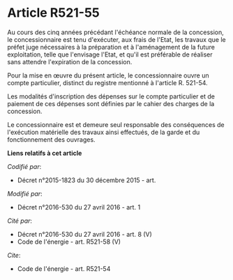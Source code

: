 # Article R521-55

Au cours des cinq années précédant l'échéance normale de la concession, le concessionnaire est tenu d'exécuter, aux frais de
l'Etat, les travaux que le préfet juge nécessaires à la préparation et à l'aménagement de la future exploitation, telle que
l'envisage l'Etat, et qu'il est préférable de réaliser sans attendre l'expiration de la concession. 

Pour la mise en œuvre du présent article, le concessionnaire ouvre un compte particulier, distinct du registre mentionné à
l'article R. 521-54. 

Les modalités d'inscription des dépenses sur le compte particulier et de paiement de ces dépenses sont définies par le cahier
des charges de la concession. 

Le concessionnaire est et demeure seul responsable des conséquences de l'exécution matérielle des travaux ainsi effectués, de
la garde et du fonctionnement des ouvrages.

**Liens relatifs à cet article**

_Codifié par_:

  - Décret n°2015-1823 du 30 décembre 2015 - art.

_Modifié par_:

  - Décret n°2016-530 du 27 avril 2016 - art. 1

_Cité par_:

  - Décret n°2016-530 du 27 avril 2016 - art. 8 (V)
  - Code de l'énergie - art. R521-58 (V)

_Cite_:

  - Code de l'énergie - art. R521-54
